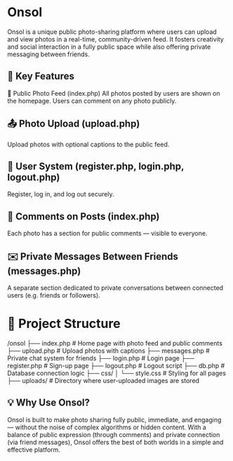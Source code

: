 # Onsol


Onsol is a unique public photo-sharing platform where users can upload and view photos in a real-time, community-driven feed. It fosters creativity and social interaction in a fully public space while also offering private messaging between friends.

## 🔑 Key Features
📸 Public Photo Feed (index.php)
All photos posted by users are shown on the homepage.
Users can comment on any photo publicly.

## 📤 Photo Upload (upload.php)
Upload photos with optional captions to the public feed.

## 👥 User System (register.php, login.php, logout.php)
Register, log in, and log out securely.

## 💬 Comments on Posts (index.php)
Each photo has a section for public comments — visible to everyone.

## ✉️ Private Messages Between Friends (messages.php)
A separate section dedicated to private conversations between connected users (e.g. friends or followers).

# 📁 Project Structure

/onsol
├── index.php           # Home page with photo feed and public comments
├── upload.php          # Upload photos with captions
├── messages.php        # Private chat system for friends
├── login.php           # Login page
├── register.php        # Sign-up page
├── logout.php          # Logout script
├── db.php              # Database connection logic
├── css/
│   └── style.css       # Styling for all pages
├── uploads/            # Directory where user-uploaded images are stored

## 💡 Why Use Onsol?

Onsol is built to make photo sharing fully public, immediate, and engaging — without the noise of complex algorithms or hidden content. With a balance of public expression (through comments) and private connection (via friend messages), Onsol offers the best of both worlds in a simple and effective platform.